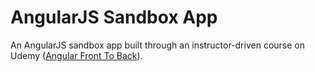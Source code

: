 # AngularJS Sandbox App

An AngularJS sandbox app built through an instructor-driven course on Udemy ([Angular Front To Back](https://www.udemy.com/angular-4-front-to-back/)).

